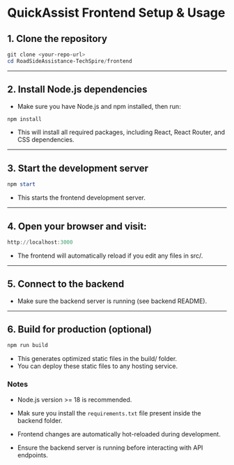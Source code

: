 # QuickAssist Frontend Setup & Usage

## 1. Clone the repository

```powershell
git clone <your-repo-url>
cd RoadSideAssistance-TechSpire/frontend
```
---

## 2. Install Node.js dependencies
- Make sure you have Node.js and npm installed, then run:

```powershell
npm install
```

- This will install all required packages, including React, React Router, and CSS dependencies.
---

## 3. Start the development server

```powershell
npm start
```

- This starts the frontend development server.
---

## 4. Open your browser and visit:
```powershell
http://localhost:3000
```

- The frontend will automatically reload if you edit any files in src/.
---

## 5. Connect to the backend

- Make sure the backend server is running (see backend README).
---

## 6. Build for production (optional)

```powershell
npm run build
```

- This generates optimized static files in the build/ folder.
- You can deploy these static files to any hosting service.

### Notes

- Node.js version >= 18 is recommended.

- Mak sure you install the `requirements.txt` file present inside the backend folder. 

- Frontend changes are automatically hot-reloaded during development.

- Ensure the backend server is running before interacting with API endpoints.

